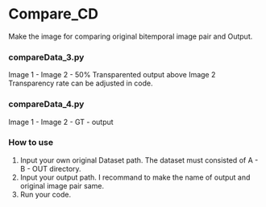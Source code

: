 # Compare_CD

Make the image for comparing original bitemporal image pair and Output.

### compareData_3.py
Image 1 - Image 2 - 50% Transparented output above Image 2
Transparency rate can be adjusted in code. 


### compareData_4.py
Image 1 - Image 2 - GT - output

### How to use
1. Input your own original Dataset path. The dataset must consisted of A - B - OUT directory.
2. Input your output path. I recommand to make the name of output and original image pair same.
3. Run your code. 
